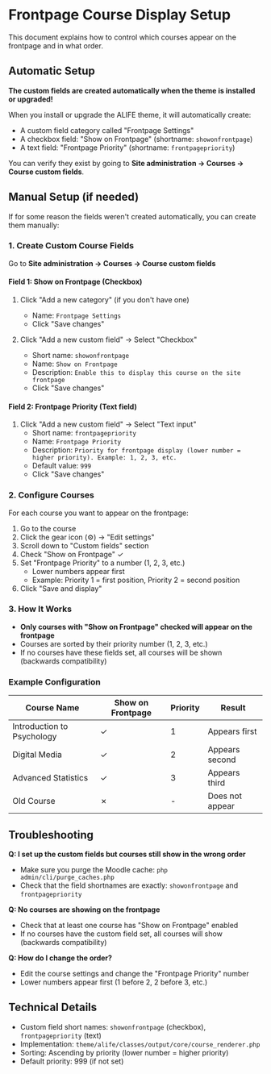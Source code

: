 # Frontpage Course Display Setup

This document explains how to control which courses appear on the frontpage and in what order.

## Automatic Setup

**The custom fields are created automatically when the theme is installed or upgraded!**

When you install or upgrade the ALIFE theme, it will automatically create:
- A custom field category called "Frontpage Settings"
- A checkbox field: "Show on Frontpage" (shortname: `showonfrontpage`)
- A text field: "Frontpage Priority" (shortname: `frontpagepriority`)

You can verify they exist by going to **Site administration → Courses → Course custom fields**.

## Manual Setup (if needed)

If for some reason the fields weren't created automatically, you can create them manually:

### 1. Create Custom Course Fields

Go to **Site administration → Courses → Course custom fields**

#### Field 1: Show on Frontpage (Checkbox)
1. Click "Add a new category" (if you don't have one)
   - Name: `Frontpage Settings`
   - Click "Save changes"

2. Click "Add a new custom field" → Select "Checkbox"
   - Short name: `showonfrontpage`
   - Name: `Show on Frontpage`
   - Description: `Enable this to display this course on the site frontpage`
   - Click "Save changes"

#### Field 2: Frontpage Priority (Text field)
1. Click "Add a new custom field" → Select "Text input"
   - Short name: `frontpagepriority`
   - Name: `Frontpage Priority`
   - Description: `Priority for frontpage display (lower number = higher priority). Example: 1, 2, 3, etc.`
   - Default value: `999`
   - Click "Save changes"

### 2. Configure Courses

For each course you want to appear on the frontpage:

1. Go to the course
2. Click the gear icon (⚙️) → "Edit settings"
3. Scroll down to "Custom fields" section
4. Check "Show on Frontpage" ✓
5. Set "Frontpage Priority" to a number (1, 2, 3, etc.)
   - Lower numbers appear first
   - Example: Priority 1 = first position, Priority 2 = second position
6. Click "Save and display"

### 3. How It Works

- **Only courses with "Show on Frontpage" checked will appear on the frontpage**
- Courses are sorted by their priority number (1, 2, 3, etc.)
- If no courses have these fields set, all courses will be shown (backwards compatibility)

### Example Configuration

| Course Name | Show on Frontpage | Priority | Result |
|-------------|------------------|----------|--------|
| Introduction to Psychology | ✓ | 1 | Appears first |
| Digital Media | ✓ | 2 | Appears second |
| Advanced Statistics | ✓ | 3 | Appears third |
| Old Course | ✗ | - | Does not appear |

## Troubleshooting

**Q: I set up the custom fields but courses still show in the wrong order**
- Make sure you purge the Moodle cache: `php admin/cli/purge_caches.php`
- Check that the field shortnames are exactly: `showonfrontpage` and `frontpagepriority`

**Q: No courses are showing on the frontpage**
- Check that at least one course has "Show on Frontpage" enabled
- If no courses have the custom field set, all courses will show (backwards compatibility)

**Q: How do I change the order?**
- Edit the course settings and change the "Frontpage Priority" number
- Lower numbers appear first (1 before 2, 2 before 3, etc.)

## Technical Details

- Custom field short names: `showonfrontpage` (checkbox), `frontpagepriority` (text)
- Implementation: `theme/alife/classes/output/core/course_renderer.php`
- Sorting: Ascending by priority (lower number = higher priority)
- Default priority: 999 (if not set)
